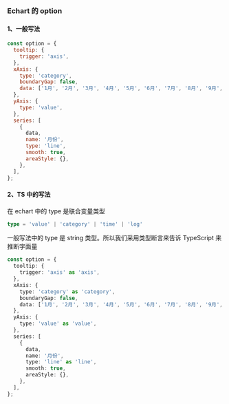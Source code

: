 ### Echart 的 option

#### 1、一般写法

```js
const option = {
  tooltip: {
    trigger: 'axis',
  },
  xAxis: {
    type: 'category',
    boundaryGap: false,
    data: ['1月', '2月', '3月', '4月', '5月', '6月', '7月', '8月', '9月', '10月', '11月', '12月'],
  },
  yAxis: {
    type: 'value',
  },
  series: [
    {
      data,
      name: '月份',
      type: 'line',
      smooth: true,
      areaStyle: {},
    },
  ],
};
```

#### 2、TS 中的写法

在 echart 中的 type 是联合变量类型

```ts
type = 'value' | 'category' | 'time' | 'log'
```

一般写法中的 type 是 string 类型。所以我们采用类型断言来告诉 TypeScript 来推断字面量

```ts
const option = {
  tooltip: {
    trigger: 'axis' as 'axis',
  },
  xAxis: {
    type: 'category' as 'category',
    boundaryGap: false,
    data: ['1月', '2月', '3月', '4月', '5月', '6月', '7月', '8月', '9月', '10月', '11月', '12月'],
  },
  yAxis: {
    type: 'value' as 'value',
  },
  series: [
    {
      data,
      name: '月份',
      type: 'line' as 'line',
      smooth: true,
      areaStyle: {},
    },
  ],
};
```
